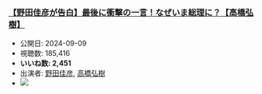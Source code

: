 ### [【野田佳彦が告白】最後に衝撃の一言！なぜいま総理に？【高橋弘樹】](https://www.youtube.com/watch?v=no_orox_WOI)
-   公開日: 2024-09-09
-   視聴数: 185,416
-   **いいね数: 2,451**
-   出演者: [野田佳彦](/rehacq_fan/people/野田佳彦 "wikilink"), [高橋弘樹](/rehacq_fan/people/高橋弘樹 "wikilink")
- [![](https://img.youtube.com/vi/no_orox_WOI/hqdefault.jpg)](https://www.youtube.com/watch?v=no_orox_WOI)
